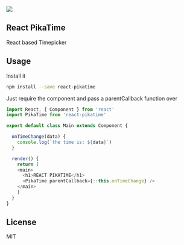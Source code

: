 ![](http://img2.wikia.nocookie.net/__cb20140410195908/pokemon/images/4/48/025Pikachu_OS_anime.png)

React PikaTime
---

React based Timepicker

Usage
---
Install it

```bash
npm install --save react-pikatime

```

Just require the component and pass a parentCallback function over

```javascript
import React, { Component } from 'react'
import PikaTime from 'react-pikatime'

export default class Main extends Component {

  onTimeChange(data) {
    console.log(`the time is: ${data}`)
  }

  render() {
    return (
    <main>
      <h1>REACT PIKATIME</h1>
      <PikaTime parentCallback={::this.onTimeChange} />
    </main>
    )
  }
}


```

License
---

MIT
